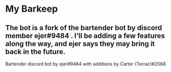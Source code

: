 # My Barkeep

## The bot is a fork of the bartender bot by discord member ejer#9484 .  I'll be adding a few features along the way, and ejer says they may bring it back in the future.

Bartender discord bot by ejer#9484
with additions by Carter (Terrac)#2068
